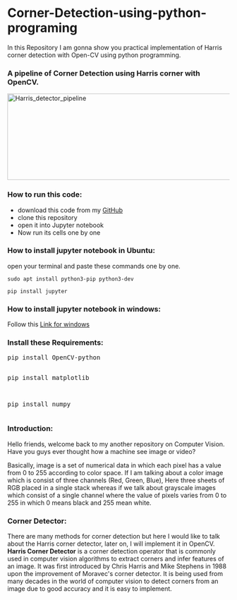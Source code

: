 # Corner-Detection-using-python-programing
In this Repository I am gonna show you practical implementation of  Harris corner detection with Open-CV using python programming.

<h3>A pipeline of Corner Detection using Harris corner with OpenCV.</h3>
<img class="alignnone size-full wp-image-128" src="https://getpython.files.wordpress.com/2019/07/harris_detector_pipeline.png" alt="Harris_detector_pipeline" width="742" height="196" />
<h3></h3>
<h3>How to run this code:</h3>
<ul>
	<li>download this code from my <a href="https://github.com/rajat4665/Corner-Detection-using-python-programing" target="_blank" rel="noopener">GitHub</a></li>
	<li>clone this repository</li>
	<li>open it into Jupyter notebook</li>
	<li>Now run its cells one by one</li>
</ul>
<h3>How to install jupyter notebook in Ubuntu:</h3>
open your terminal and paste these commands one by one.
<pre class="code-pre command"><code>sudo apt install python3-pip python3-dev</code></pre>
<pre class="code-pre command"><code>pip install jupyter</code></pre>
<h3>How to install jupyter notebook in windows:</h3>
Follow this <a href="https://jupyter-notebook-beginner-guide.readthedocs.io/en/latest/install.html">Link for windows</a>
<h3>Install these Requirements:</h3>
<pre>pip install OpenCV-python

pip install matplotlib

pip install numpy</pre>
<h3></h3>
<h3>Introduction:</h3>
Hello friends, welcome back to my another repository on Computer Vision. Have you guys ever thought how a machine see image or video?

Basically, image is a set of numerical data in which each pixel has a value from 0 to 255 according to color space. If I am talking about a color image which is consist of three channels (Red, Green, Blue), Here three sheets of RGB placed in a single stack whereas if we talk about grayscale images which consist of a single channel where the value of pixels varies from 0 to 255 in which 0 means black and 255 mean white.
<h3><b> Corner Detector:</b></h3>
There are many methods for corner detection but here I would like to talk about the Harris corner detector, later on, I will implement it in OpenCV.<b> Harris Corner Detector</b> is a corner detection operator that is commonly used in computer vision algorithms to extract corners and infer features of an image. It was first introduced by Chris Harris and Mike Stephens in 1988 upon the improvement of Moravec's corner detector. It is being used from many decades in the world of computer vision to detect corners from an image due to good accuracy and it is easy to implement.
